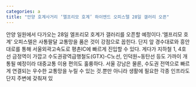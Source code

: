```yaml
---
categories: a
title: "안양 호계사거리 ‘엘프리모 호계’ 하이엔드 오피스텔 28일 갤러리 오픈"
---
```

안양 일원에서 다가오는 28일 엘프리모 호계가 갤러리를 오픈할 예정이다.‘엘프리모 호계’ 오피스텔은 사통팔달 교통망을 품은 것이 강점으로 꼽힌다. 단지 앞 경수대로와 흥안대로를 통해 서울외곽고속도로 평촌IC에 빠르게 진입할 수 있다. 게다가 지하철 1, 4호선 금정역이 가깝고 수도권광역급행철도(GTX)-C노선, 인덕원~동탄선 등도 가까이 개통될 예정이라 대중교통 이용 편의도 훌륭하다. 서울 강남은 물론, 수도권 전역으로 빠르게 연결되는 우수한 교통망을 누릴 수 있는 것.뿐만 아니라 생활에 필요한 각종 인프라도 단지 주변에 갖춰져 있
